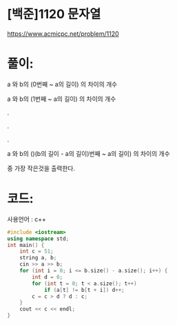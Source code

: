 # [백준]1120 문자열

https://www.acmicpc.net/problem/1120

# 풀이:

a 와 b의 (0번째 ~ a의 길이) 의 차이의 개수

a 와 b의 (1번째 ~ a의 길이) 의 차이의 개수

.

.

.

a 와 b의 ()(b의 길이 - a의 길이)번째 ~ a의 길이) 의 차이의 개수



중 가장 작은것을 출력한다.



# **코드:** 

사용언어 : c++
```c++
#include <iostream>
using namespace std;
int main() {
	int c = 51;
	string a, b;
	cin >> a >> b;
	for (int i = 0; i <= b.size() - a.size(); i++) {
		int d = 0;
		for (int t = 0; t < a.size(); t++)
			if (a[t] != b[t + i]) d++;
		c = c > d ? d : c;
	}
	cout << c << endl;
}
```


